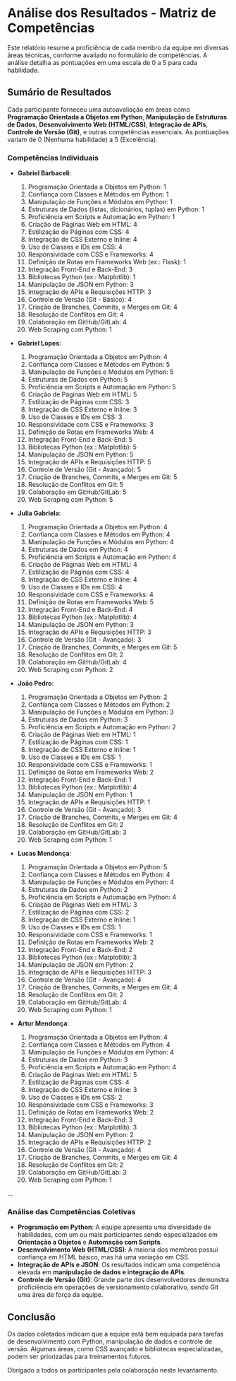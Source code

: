 # Análise dos Resultados - Matriz de Competências

Este relatório resume a proficiência de cada membro da equipe em diversas áreas técnicas, conforme avaliado no formulário de competências. A análise detalha as pontuações em uma escala de 0 a 5 para cada habilidade.

## Sumário de Resultados

Cada participante forneceu uma autoavaliação em áreas como **Programação Orientada a Objetos em Python**, **Manipulação de Estruturas de Dados**, **Desenvolvimento Web (HTML/CSS)**, **Integração de APIs**, **Controle de Versão (Git)**, e outras competências essenciais. As pontuações variam de 0 (Nenhuma habilidade) a 5 (Excelência).

### Competências Individuais

- **Gabriel Barbaceli**:
  1. Programação Orientada a Objetos em Python: 1
  2. Confiança com Classes e Métodos em Python: 1
  3. Manipulação de Funções e Módulos em Python: 1
  4. Estruturas de Dados (listas, dicionários, tuplas) em Python: 1
  5. Proficiência em Scripts e Automação em Python: 1
  6. Criação de Páginas Web em HTML: 4
  7. Estilização de Páginas com CSS: 4
  8. Integração de CSS Externo e Inline: 4
  9. Uso de Classes e IDs em CSS: 4
  10. Responsividade com CSS e Frameworks: 4
  11. Definição de Rotas em Frameworks Web (ex.: Flask): 1
  12. Integração Front-End e Back-End: 3
  13. Bibliotecas Python (ex.: Matplotlib): 1
  14. Manipulação de JSON em Python: 3
  15. Integração de APIs e Requisições HTTP: 3
  16. Controle de Versão (Git - Básico): 4
  17. Criação de Branches, Commits, e Merges em Git: 4
  18. Resolução de Conflitos em Git: 4
  19. Colaboração em GitHub/GitLab: 4
  20. Web Scraping com Python: 1

- **Gabriel Lopes**:
  1. Programação Orientada a Objetos em Python: 4
  2. Confiança com Classes e Métodos em Python: 5
  3. Manipulação de Funções e Módulos em Python: 5
  4. Estruturas de Dados em Python: 5
  5. Proficiência em Scripts e Automação em Python: 5
  6. Criação de Páginas Web em HTML: 5
  7. Estilização de Páginas com CSS: 3
  8. Integração de CSS Externo e Inline: 3
  9. Uso de Classes e IDs em CSS: 3
  10. Responsividade com CSS e Frameworks: 3
  11. Definição de Rotas em Frameworks Web: 4
  12. Integração Front-End e Back-End: 5
  13. Bibliotecas Python (ex.: Matplotlib): 5
  14. Manipulação de JSON em Python: 5
  15. Integração de APIs e Requisições HTTP: 5
  16. Controle de Versão (Git - Avançado): 5
  17. Criação de Branches, Commits, e Merges em Git: 5
  18. Resolução de Conflitos em Git: 5
  19. Colaboração em GitHub/GitLab: 5
  20. Web Scraping com Python: 5

- **Julia Gabriela**:
  1. Programação Orientada a Objetos em Python: 4
  2. Confiança com Classes e Métodos em Python: 4
  3. Manipulação de Funções e Módulos em Python: 4
  4. Estruturas de Dados em Python: 4
  5. Proficiência em Scripts e Automação em Python: 4
  6. Criação de Páginas Web em HTML: 4
  7. Estilização de Páginas com CSS: 4
  8. Integração de CSS Externo e Inline: 4
  9. Uso de Classes e IDs em CSS: 4
  10. Responsividade com CSS e Frameworks: 4
  11. Definição de Rotas em Frameworks Web: 5
  12. Integração Front-End e Back-End: 4
  13. Bibliotecas Python (ex.: Matplotlib): 4
  14. Manipulação de JSON em Python: 3
  15. Integração de APIs e Requisições HTTP: 3
  16. Controle de Versão (Git - Avançado): 3
  17. Criação de Branches, Commits, e Merges em Git: 5
  18. Resolução de Conflitos em Git: 2
  19. Colaboração em GitHub/GitLab: 4
  20. Web Scraping com Python: 2

- **João Pedro**:
  1. Programação Orientada a Objetos em Python: 2
  2. Confiança com Classes e Métodos em Python: 2
  3. Manipulação de Funções e Módulos em Python: 3
  4. Estruturas de Dados em Python: 3
  5. Proficiência em Scripts e Automação em Python: 2
  6. Criação de Páginas Web em HTML: 1
  7. Estilização de Páginas com CSS: 1
  8. Integração de CSS Externo e Inline: 1
  9. Uso de Classes e IDs em CSS: 1
  10. Responsividade com CSS e Frameworks: 1
  11. Definição de Rotas em Frameworks Web: 2
  12. Integração Front-End e Back-End: 1
  13. Bibliotecas Python (ex.: Matplotlib): 4
  14. Manipulação de JSON em Python: 1
  15. Integração de APIs e Requisições HTTP: 1
  16. Controle de Versão (Git - Avançado): 3
  17. Criação de Branches, Commits, e Merges em Git: 4
  18. Resolução de Conflitos em Git: 2
  19. Colaboração em GitHub/GitLab: 3
  20. Web Scraping com Python: 1

- **Lucas Mendonça**:
  1. Programação Orientada a Objetos em Python: 5
  2. Confiança com Classes e Métodos em Python: 4
  3. Manipulação de Funções e Módulos em Python: 4
  4. Estruturas de Dados em Python: 2
  5. Proficiência em Scripts e Automação em Python: 4
  6. Criação de Páginas Web em HTML: 3
  7. Estilização de Páginas com CSS: 2
  8. Integração de CSS Externo e Inline: 1
  9. Uso de Classes e IDs em CSS: 1
  10. Responsividade com CSS e Frameworks: 1
  11. Definição de Rotas em Frameworks Web: 2
  12. Integração Front-End e Back-End: 2
  13. Bibliotecas Python (ex.: Matplotlib): 3
  14. Manipulação de JSON em Python: 2
  15. Integração de APIs e Requisições HTTP: 3
  16. Controle de Versão (Git - Avançado): 4
  17. Criação de Branches, Commits, e Merges em Git: 4
  18. Resolução de Conflitos em Git: 2
  19. Colaboração em GitHub/GitLab: 4
  20. Web Scraping com Python: 1

- **Artur Mendonça**:
  1. Programação Orientada a Objetos em Python: 4
  2. Confiança com Classes e Métodos em Python: 4
  3. Manipulação de Funções e Módulos em Python: 4
  4. Estruturas de Dados em Python: 3
  5. Proficiência em Scripts e Automação em Python: 4
  6. Criação de Páginas Web em HTML: 5
  7. Estilização de Páginas com CSS: 4
  8. Integração de CSS Externo e Inline: 3
  9. Uso de Classes e IDs em CSS: 2
  10. Responsividade com CSS e Frameworks: 3
  11. Definição de Rotas em Frameworks Web: 2
  12. Integração Front-End e Back-End: 3
  13. Bibliotecas Python (ex.: Matplotlib): 3
  14. Manipulação de JSON em Python: 2
  15. Integração de APIs e Requisições HTTP: 2
  16. Controle de Versão (Git - Avançado): 4
  17. Criação de Branches, Commits, e Merges em Git: 4
  18. Resolução de Conflitos em Git: 2
  19. Colaboração em GitHub/GitLab: 3
  20. Web Scraping com Python: 1

...

### Análise das Competências Coletivas

- **Programação em Python**: A equipe apresenta uma diversidade de habilidades, com um ou mais participantes sendo especializados em **Orientação a Objetos** e **Automação com Scripts**.
- **Desenvolvimento Web (HTML/CSS)**: A maioria dos membros possui confiança em HTML básico, mas há uma variação em CSS.
- **Integração de APIs e JSON**: Os resultados indicam uma competência elevada em **manipulação de dados e integração de APIs**.
- **Controle de Versão (Git)**: Grande parte dos desenvolvedores demonstra proficiência em operações de versionamento colaborativo, sendo Git uma área de força da equipe.

## Conclusão

Os dados coletados indicam que a equipe está bem equipada para tarefas de desenvolvimento com Python, manipulação de dados e controle de versão. Algumas áreas, como CSS avançado e bibliotecas especializadas, podem ser priorizadas para treinamentos futuros.

Obrigado a todos os participantes pela colaboração neste levantamento.
